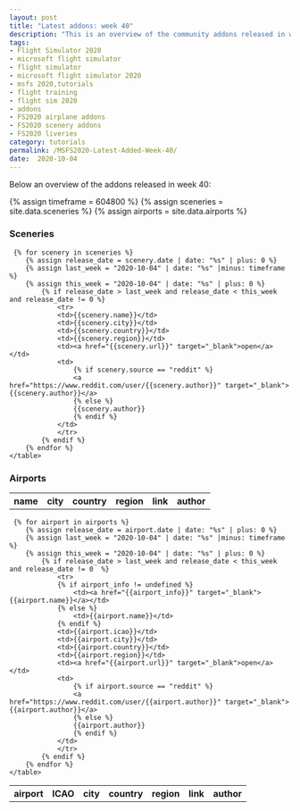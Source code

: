 ```yaml
---
layout: post
title: "Latest addons: week 40"
description: "This is an overview of the community addons released in week 40 for Flight Simulator 2020"
tags:
- Flight Simulator 2020
- microsoft flight simulator
- flight simulator
- microsoft flight simulator 2020
- msfs 2020,tutorials
- flight training
- flight sim 2020
- addons
- FS2020 airplane addons
- FS2020 scenery addons
- FS2020 liveries
category: tutorials
permalink: /MSFS2020-Latest-Added-Week-40/
date:  2020-10-04
---
```


Below an overview of the addons released in week 40:

 
{% assign timeframe = 604800 %}
{% assign sceneries = site.data.sceneries %}
{% assign airports = site.data.airports %}

<h3>Sceneries</h3>
<table>
    <tr>
        <th>name</th>
        <th>city</th>
        <th>country</th>
        <th>region</th>
        <th>link</th>
        <th>author</th>      
    </tr>

     {% for scenery in sceneries %}
        {% assign release_date = scenery.date | date: "%s" | plus: 0 %}
        {% assign last_week = "2020-10-04" | date: "%s" |minus: timeframe %}
        {% assign this_week = "2020-10-04" | date: "%s" | plus: 0 %}
            {% if release_date > last_week and release_date < this_week and release_date != 0 %}
                <tr>
                <td>{{scenery.name}}</td>
                <td>{{scenery.city}}</td>
                <td>{{scenery.country}}</td>
                <td>{{scenery.region}}</td>                   
                <td><a href="{{scenery.url}}" target="_blank">open</a></td>
                <td>
                    {% if scenery.source == "reddit" %}
                    <a href="https://www.reddit.com/user/{{scenery.author}}" target="_blank">{{scenery.author}}</a>
                    {% else %}
                    {{scenery.author}}
                    {% endif %}
                </td>
                </tr>
            {% endif %}
        {% endfor %}  
    </table> 

<h3>Airports</h3>
<table>
    <tr>
        <th>airport</th>
        <th>ICAO</th>
        <th>city</th>
        <th>country</th>
        <th>region</th>
        <th>link</th>
        <th>author</th>       
    </tr>

     {% for airport in airports %}
        {% assign release_date = airport.date | date: "%s" | plus: 0 %}
        {% assign last_week = "2020-10-04" | date: "%s" |minus: timeframe %}
        {% assign this_week = "2020-10-04" | date: "%s" | plus: 0 %}
            {% if release_date > last_week and release_date < this_week and release_date != 0  %}
                <tr>
                {% if airport_info != undefined %}
                    <td><a href="{{airport_info}}" target="_blank">{{airport.name}}</a></td>
                {% else %}
                    <td>{{airport.name}}</td>
                {% endif %}
                <td>{{airport.icao}}</td>
                <td>{{airport.city}}</td>
                <td>{{airport.country}}</td>
                <td>{{airport.region}}</td>                   
                <td><a href="{{airport.url}}" target="_blank">open</a></td>
                <td>
                    {% if airport.source == "reddit" %}
                    <a href="https://www.reddit.com/user/{{airport.author}}" target="_blank">{{airport.author}}</a>
                    {% else %}
                    {{airport.author}}
                    {% endif %}
                </td>
                </tr>
            {% endif %}
        {% endfor %}  
    </table> 